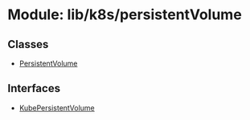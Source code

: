 # Module: lib/k8s/persistentVolume

## Classes

- [PersistentVolume](../classes/lib_k8s_persistentVolume.PersistentVolume.md)

## Interfaces

- [KubePersistentVolume](../interfaces/lib_k8s_persistentVolume.KubePersistentVolume.md)
